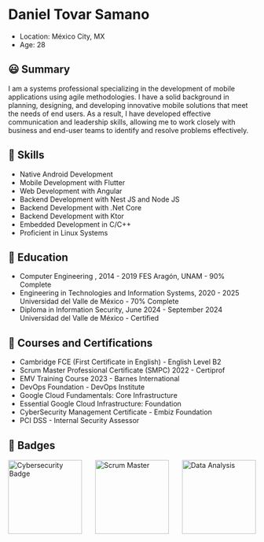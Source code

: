 # Daniel Tovar Samano
* Location: México City, MX
* Age: 28

##  😃 Summary 

I am a systems professional specializing in the development of mobile applications using
agile methodologies. I have a solid background in planning, designing, and developing
innovative mobile solutions that meet the needs of end users. As a result, I have developed
effective communication and leadership skills, allowing me to work closely with business
and end-user teams to identify and resolve problems effectively.

## 🎯 Skills

* Native Android Development
* Mobile Development with Flutter
* Web Development with Angular
* Backend Development with Nest JS and Node JS
* Backend Development with .Net Core
* Backend Development with Ktor
* Embedded Development in C/C++
* Proficient in Linux Systems

## 🏫 Education

* Computer Engineering , 2014 - 2019
FES Aragón, UNAM - 90% Complete
* Engineering in Technologies and Information Systems, 2020 - 2025
Universidad del Valle de México - 70% Complete
* Diploma in Information Security, June 2024 - September 2024
Universidad del Valle de México - Certified

## 🥇 Courses and Certifications

* Cambridge FCE (First Certificate in English) - English Level B2
* Scrum Master Professional Certificate (SMPC) 2022 - Certiprof
* EMV Training Course 2023 - Barnes International
* DevOps Foundation - DevOps Institute
* Google Cloud Fundamentals: Core Infrastructure
* Essential Google Cloud Infrastructure: Foundation
* CyberSecurity Management Certificate - Embiz Foundation
* PCI DSS - Internal Security Assessor

## 🥇 Badges

<div style="display: flex; justify-content: space-between;">

  <img src="https://api.accredible.com/v1/frontend/credential_website_embed_image/badge/112990831" alt="Cybersecurity Badge" width="150" height="150">
  
  <img src="https://images.credly.com/size/340x340/images/916bde6c-7eb3-40da-b698-993bdc8231f5/image.png" alt="Scrum Master" width="150" height="150">
  
  <img src="https://images.credly.com/size/340x340/images/f5bb6420-710c-4508-bd1f-df3a9d3fafb0/blob" alt="Data Analysis" width="150" height="150">

</div>




